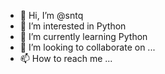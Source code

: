 - 👋 Hi, I’m @sntq
- 👀 I’m interested in Python
- 🌱 I’m currently learning Python
- 💞️ I’m looking to collaborate on ...
- 📫 How to reach me ...

<!---
sntq/sntq is a ✨ special ✨ repository because its `README.md` (this file) appears on your GitHub profile.
You can click the Preview link to take a look at your changes.
--->
